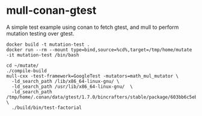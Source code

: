 # mull-conan-gtest

A simple test example using conan to fetch gtest, and mull to perform mutation testing over gtest.

```
docker build -t mutation-test .
docker run --rm --mount type=bind,source=%cd%,target=/tmp/home/mutate -it mutation-test /bin/bash 
```

```
cd ~/mutate/
./compile-build
mull-cxx -test-framework=GoogleTest -mutators=math_mul_mutator \
  -ld_search_path /lib/x86_64-linux-gnu/ \
  -ld_search_path /usr/lib/x86_64-linux-gnu/  \
  -ld_search_path /tmp/home/.conan/data/gtest/1.7.0/bincrafters/stable/package/603bb6c5eb7361e3abfe3ec641b98e2dbda37616/lib/  \
  ./build/bin/test-factorial
```
